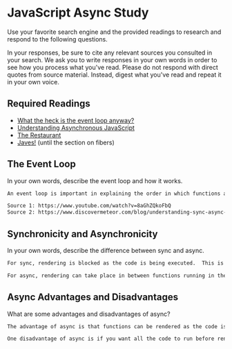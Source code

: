 # JavaScript Async Study

Use your favorite search engine and the provided readings to research and
respond to the following questions.

In your responses, be sure to cite any relevant sources you consulted in your
search. We ask you to write responses in your own words in order to see how you
process what you've read. Please do not respond with direct quotes from source
material. Instead, digest what you've read and repeat it in your own voice.

## Required Readings

-   [What the heck is the event loop anyway?](https://www.youtube.com/watch?v=8aGhZQkoFbQ)
-   [Understanding Asynchronous JavaScript](https://www.youtube.com/watch?v=vMfg0xGjcOI)
-   [The Restaurant](https://www.codeschool.com/blog/2014/10/30/understanding-node-js/)
-   [Javes!](https://www.discovermeteor.com/blog/understanding-sync-async-javascript-node/) (until the section on fibers)

## The Event Loop

In your own words, describe the event loop and how it works.

```md
An event loop is important in explaining the order in which functions are run in the browser (which impacts the speed of calling these functions).  It can be thought of as ordering tasks in a to-do list.  Because a browser cannot run multiple functions at the same time (i.e. single threaded), these functions are put in a callback queue.  Then, the event loops moves these functions in a specific order to the call stack, which runs the code.  With code that has a function run for an event that can occur multiple times (e.g. 'scroll'), the function is run multiple times.  The callback queue can be flooded.  It is at this point that the operation (i.e. synchronicity and asynchronicity) comes into play (see below).

Source 1: https://www.youtube.com/watch?v=8aGhZQkoFbQ
Source 2: https://www.discovermeteor.com/blog/understanding-sync-async-javascript-node/

```

## Synchronicity and Asynchronicity

In your own words, describe the difference between sync and async.

```md
For sync, rendering is blocked as the code is being executed.  This is because the render queue has to wait until the call stack is cleared.  Therefore, rendering is blocked which slows does the execution of code.

For async, rendering can take place in between functions running in the call stack.  In other words, the render queue is not waiting for the call queue to clear before rendering.
```

## Async Advantages and Disadvantages

What are some advantages and disadvantages of async?

```md
The advantage of async is that functions can be rendered as the code is being run (rather than waiting until the call queue is cleared).  This speeds up the process of rendering code.

One disadvantage of async is if you want all the code to run before rendering occurs.  For instance, if you want a page to entirely load before javascript is rendered.  Here, async, which renders along the way, is a disadvantage.
```
